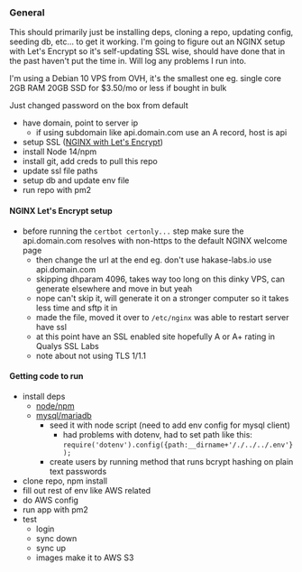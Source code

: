 ### General
This should primarily just be installing deps, cloning a repo, updating config, seeding db, etc... to get it working.
I'm going to figure out an NGINX setup with Let's Encrypt so it's self-updating SSL wise, should have done that in the past haven't put the time in.
Will log any problems I run into.

I'm using a Debian 10 VPS from OVH, it's the smallest one eg. single core 2GB RAM 20GB SSD for $3.50/mo or less if bought in bulk

Just changed password on the box from default

- have domain, point to server ip
  - if using subdomain like api.domain.com use an A record, host is api
- setup SSL ([NGINX with Let's Encrypt](https://www.howtoforge.com/tutorial/nginx-with-letsencrypt-ciphersuite/))
- install Node 14/npm
- install git, add creds to pull this repo
- update ssl file paths
- setup db and update env file
- run repo with pm2

#### NGINX Let's Encrypt setup
- before running the `certbot certonly...` step make sure the api.domain.com resolves with non-https to the default NGINX welcome page
  - then change the url at the end eg. don't use hakase-labs.io use api.domain.com
  - skipping dhparam 4096, takes way too long on this dinky VPS, can generate elsewhere and move in but yeah
  - nope can't skip it, will generate it on a stronger computer so it takes less time and sftp it in
  - made the file, moved it over to `/etc/nginx` was able to restart server have ssl
  - at this point have an SSL enabled site hopefully A or A+ rating in Qualys SSL Labs
  - note about not using TLS 1/1.1

#### Getting code to run
- install deps
  - [node/npm](https://github.com/nodesource/distributions/blob/master/README.md)
  - [mysql/mariadb](https://www.digitalocean.com/community/tutorials/how-to-install-the-latest-mysql-on-debian-10)
    - seed it with node script (need to add env config for mysql client)
      - had problems with dotenv, had to set path like this:
        `require('dotenv').config({path:__dirname+'/./../../.env'});`
    - create users by running method that runs bcrypt hashing on plain text passwords
- clone repo, npm install
- fill out rest of env like AWS related
- do AWS config
- run app with pm2
- test
  - login
  - sync down
  - sync up
  - images make it to AWS S3